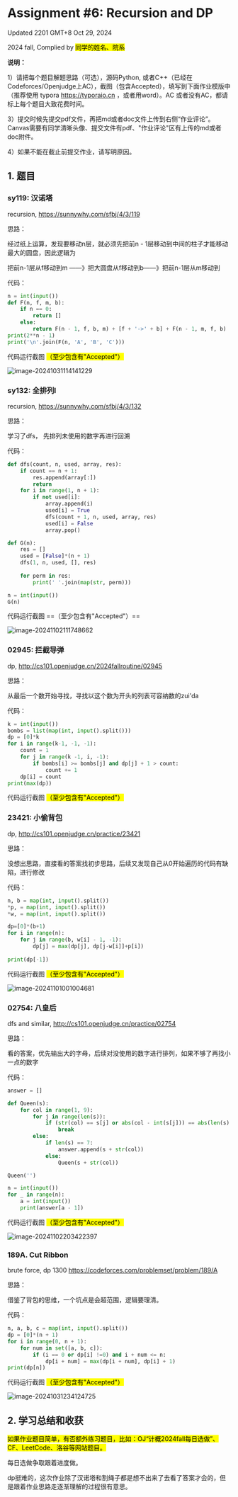 # Assignment #6: Recursion and DP

Updated 2201 GMT+8 Oct 29, 2024

2024 fall, Complied by <mark>同学的姓名、院系</mark>



**说明：**

1）请把每个题目解题思路（可选），源码Python, 或者C++（已经在Codeforces/Openjudge上AC），截图（包含Accepted），填写到下面作业模版中（推荐使用 typora https://typoraio.cn ，或者用word）。AC 或者没有AC，都请标上每个题目大致花费时间。

3）提交时候先提交pdf文件，再把md或者doc文件上传到右侧“作业评论”。Canvas需要有同学清晰头像、提交文件有pdf、"作业评论"区有上传的md或者doc附件。

4）如果不能在截止前提交作业，请写明原因。



## 1. 题目

### sy119: 汉诺塔

recursion, https://sunnywhy.com/sfbj/4/3/119  

思路：

经过纸上运算，发现要移动n层，就必须先把前n - 1层移动到中间的柱子才能移动最大的圆盘，因此逻辑为

把前n-1层从f移动到m ——》把大圆盘从f移动到b——》把前n-1层从m移动到

代码：

```python
n = int(input())
def F(n, f, m, b):
    if n == 0:
        return []
    else:
        return F(n - 1, f, b, m) + [f + '->' + b] + F(n - 1, m, f, b)
print(2**n - 1)
print('\n'.join(F(n, 'A', 'B', 'C')))
```



代码运行截图 <mark>（至少包含有"Accepted"）</mark>



![image-20241031114141229](C:\Users\lijh\AppData\Roaming\Typora\typora-user-images\image-20241031114141229.png)

### sy132: 全排列I

recursion, https://sunnywhy.com/sfbj/4/3/132

思路：

学习了dfs， 先排列未使用的数字再进行回溯

代码：

```python
def dfs(count, n, used, array, res):
    if count == n + 1:
        res.append(array[:]) 
        return
    for i in range(1, n + 1):
        if not used[i]:
            array.append(i)
            used[i] = True
            dfs(count + 1, n, used, array, res)
            used[i] = False
            array.pop()

def G(n):
    res = []
    used = [False]*(n + 1)
    dfs(1, n, used, [], res)
    
    for perm in res:
        print(' '.join(map(str, perm)))

n = int(input())
G(n)
```



代码运行截图 ==（至少包含有"Accepted"）==

![image-20241102111748662](C:\Users\lijh\AppData\Roaming\Typora\typora-user-images\image-20241102111748662.png)



### 02945: 拦截导弹 

dp, http://cs101.openjudge.cn/2024fallroutine/02945

思路：

从最后一个数开始寻找，寻找以这个数为开头的列表可容纳数的zui'da

代码：

```python
k = int(input())
bombs = list(map(int, input().split()))
dp = [0]*k
for i in range(k-1, -1, -1):
    count = 1
    for j in range(k -1, i, -1):
        if bombs[i] >= bombs[j] and dp[j] + 1 > count:
            count += 1
    dp[i] = count
print(max(dp))
```



代码运行截图 <mark>（至少包含有"Accepted"）</mark>





### 23421: 小偷背包 

dp, http://cs101.openjudge.cn/practice/23421

思路：

没想出思路，直接看的答案找初步思路，后续又发现自己从0开始遍历的代码有缺陷，进行修改

代码：

```python
n, b = map(int, input().split())
*p, = map(int, input().split())
*w, = map(int, input().split())

dp=[0]*(b+1)
for i in range(n):
    for j in range(b, w[i] - 1, -1):
        dp[j] = max(dp[j], dp[j-w[i]]+p[i])
            
print(dp[-1])
```



代码运行截图 <mark>（至少包含有"Accepted"）</mark>

![image-20241101001004681](C:\Users\lijh\AppData\Roaming\Typora\typora-user-images\image-20241101001004681.png)



### 02754: 八皇后

dfs and similar, http://cs101.openjudge.cn/practice/02754

思路：

看的答案，优先输出大的字母，后续对没使用的数字进行排列，如果不够了再找小一点的数字

代码：

```python
answer = []

def Queen(s):
    for col in range(1, 9):
        for j in range(len(s)):
            if (str(col) == s[j] or abs(col - int(s[j])) == abs(len(s) - j)): # 两个皇后不能在同一斜线
                break
        else:
            if len(s) == 7:
                answer.append(s + str(col))
            else:
                Queen(s + str(col))

Queen('')

n = int(input())
for _ in range(n):
    a = int(input())
    print(answer[a - 1])
```



代码运行截图 <mark>（至少包含有"Accepted"）</mark>

![image-20241102203422397](C:\Users\lijh\AppData\Roaming\Typora\typora-user-images\image-20241102203422397.png)



### 189A. Cut Ribbon 

brute force, dp 1300 https://codeforces.com/problemset/problem/189/A

思路：

借鉴了背包的思维，一个坑点是会超范围，逻辑要理清。

代码：

```python
n, a, b, c = map(int, input().split())
dp = [0]*(n + 1)
for i in range(0, n + 1):
    for num in set([a, b, c]):
        if (i == 0 or dp[i] !=0) and i + num <= n:
            dp[i + num] = max(dp[i + num], dp[i] + 1)
print(dp[n])
```



代码运行截图 <mark>（至少包含有"Accepted"）</mark>



![image-20241031234124725](C:\Users\lijh\AppData\Roaming\Typora\typora-user-images\image-20241031234124725.png)

## 2. 学习总结和收获

<mark>如果作业题目简单，有否额外练习题目，比如：OJ“计概2024fall每日选做”、CF、LeetCode、洛谷等网站题目。</mark>

每日选做争取跟着进度做。

dp挺难的，这次作业除了汉诺塔和割绳子都是想不出来了去看了答案才会的，但是跟着作业思路走逐渐理解的过程很有意思。